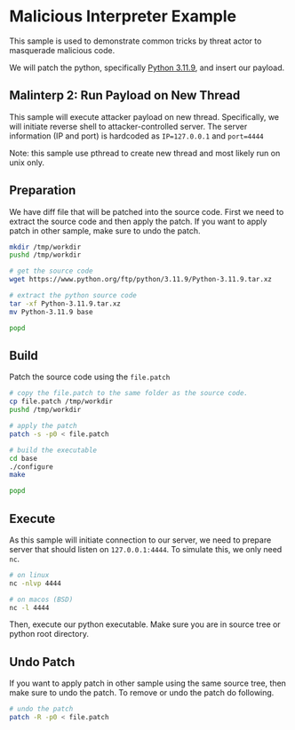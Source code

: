 # Malicious Interpreter Example 

This sample is used to demonstrate common tricks by threat actor to masquerade malicious code.

We will patch the python, specifically [Python 3.11.9](https://www.python.org/downloads/release/python-3119/), and insert our payload.

## Malinterp 2: Run Payload on New Thread

This sample will execute attacker payload on new thread. Specifically, we will initiate reverse shell to attacker-controlled server. The server information (IP and port) is hardcoded as `IP=127.0.0.1` and `port=4444`

Note: this sample use pthread to create new thread and most likely run on unix only.

## Preparation

We have diff file that will be patched into the source code. First we need to extract the source code and then apply the patch. If you want to apply patch in other sample, make sure to undo the patch.

```sh
mkdir /tmp/workdir 
pushd /tmp/workdir

# get the source code
wget https://www.python.org/ftp/python/3.11.9/Python-3.11.9.tar.xz

# extract the python source code 
tar -xf Python-3.11.9.tar.xz
mv Python-3.11.9 base

popd
```

## Build

Patch the source code using the `file.patch`

```sh
# copy the file.patch to the same folder as the source code.
cp file.patch /tmp/workdir
pushd /tmp/workdir

# apply the patch
patch -s -p0 < file.patch

# build the executable
cd base
./configure
make

popd
```

## Execute

As this sample will initiate connection to our server, we need to prepare server that should listen on `127.0.0.1:4444`. To simulate this, we only need `nc`.

```sh
# on linux
nc -nlvp 4444

# on macos (BSD)
nc -l 4444
```

Then, execute our python executable. Make sure you are in source tree or python root directory.

## Undo Patch

If you want to apply patch in other sample using the same source tree, then make sure to undo the patch. To remove or undo the patch do following.

```sh
# undo the patch
patch -R -p0 < file.patch
```